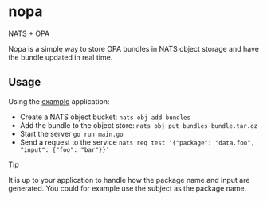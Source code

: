 # nopa

NATS + OPA 

Nopa is a simple way to store OPA bundles in NATS object storage and have the bundle updated in real time. 

## Usage
Using the [example](example/main.go) application:

- Create a NATS object bucket: `nats obj add bundles`
- Add the bundle to the object store: `nats obj put bundles bundle.tar.gz`
- Start the server `go run main.go`
- Send a request to the service `nats req test '{"package": "data.foo", "input": {"foo": "bar"}}'`

> [!TIP]
> It is up to your application to handle how the package name and input are generated. You could for example use the subject as the package name.
